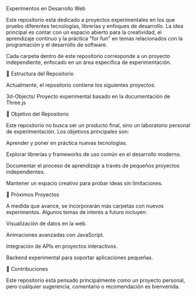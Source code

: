 Experimentos en Desarrollo Web

Este repositorio está dedicado a proyectos experimentales en los que pruebo diferentes tecnologías, librerías y enfoques de desarrollo. La idea principal es contar con un espacio abierto para la creatividad, el aprendizaje continuo y la práctica "for fun" en temas relacionados con la programación y el desarrollo de software.

Cada carpeta dentro de este repositorio corresponde a un proyecto independiente, enfocado en un área específica de experimentación.

📂 Estructura del Repositorio

Actualmente, el repositorio contiene los siguientes proyectos:

3d-Objects/
Proyecto experimental basado en la documentación de Three.js

🚀 Objetivo del Repositorio

Este repositorio no busca ser un producto final, sino un laboratorio personal de experimentación.
Los objetivos principales son:

Aprender y poner en práctica nuevas tecnologías.

Explorar librerías y frameworks de uso común en el desarrollo moderno.

Documentar el proceso de aprendizaje a través de pequeños proyectos independientes.

Mantener un espacio creativo para probar ideas sin limitaciones.

📌 Próximos Proyectos

A medida que avance, se incorporarán más carpetas con nuevos experimentos. Algunos temas de interés a futuro incluyen:

Visualización de datos en la web.

Animaciones avanzadas con JavaScript.

Integración de APIs en proyectos interactivos.

Backend experimental para soportar aplicaciones pequeñas.

🤝 Contribuciones

Este repositorio está pensado principalmente como un proyecto personal, pero cualquier sugerencia, comentario o recomendación es bienvenida.
